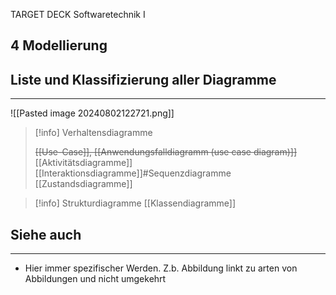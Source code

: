 
TARGET DECK
Softwaretechnik I

4 Modellierung
--
## Liste und Klassifizierung aller Diagramme
***
![[Pasted image 20240802122721.png]]
>[!info] Verhaltensdiagramme
>
>~~[[Use-Case]], [[Anwendungsfalldiagramm (use case diagram)]]~~
>[[Aktivitätsdiagramme]]
>[[Interaktionsdiagramme]]#Sequenzdiagramme
>[[Zustandsdiagramme]]

>[!info] Strukturdiagramme
> [[Klassendiagramme]]
## Siehe auch
***
* Hier immer spezifischer Werden. Z.b. Abbildung linkt zu arten von Abbildungen und nicht umgekehrt